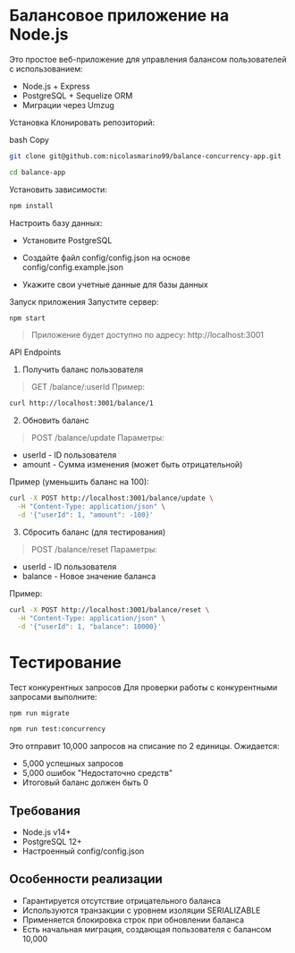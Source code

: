 # Балансовое приложение на Node.js
Это простое веб-приложение для управления балансом пользователей с использованием:

- Node.js + Express
- PostgreSQL + Sequelize ORM
- Миграции через Umzug

Установка
Клонировать репозиторий:

bash
Copy

```bash
git clone git@github.com:nicolasmarino99/balance-concurrency-app.git
```

```bash 
cd balance-app
```

Установить зависимости:

```bash
npm install
```
Настроить базу данных:

- Установите PostgreSQL

- Создайте файл config/config.json на основе config/config.example.json

- Укажите свои учетные данные для базы данных

Запуск приложения
Запустите сервер:

```bash
npm start
```
> Приложение будет доступно по адресу: http://localhost:3001


API Endpoints
1. Получить баланс пользователя

> GET /balance/:userId
Пример:

```bash
curl http://localhost:3001/balance/1
```
2. Обновить баланс

> POST /balance/update
Параметры:

- userId - ID пользователя
- amount - Сумма изменения (может 
быть отрицательной)

Пример (уменьшить баланс на 100):

```bash
curl -X POST http://localhost:3001/balance/update \
  -H "Content-Type: application/json" \
  -d '{"userId": 1, "amount": -100}'
```

3. Сбросить баланс (для тестирования)

> POST /balance/reset
Параметры:

- userId - ID пользователя
- balance - Новое значение баланса

Пример:

```bash
curl -X POST http://localhost:3001/balance/reset \
  -H "Content-Type: application/json" \
  -d '{"userId": 1, "balance": 10000}'
```
# Тестирование
Тест конкурентных запросов
Для проверки работы с конкурентными запросами выполните:

```bash
npm run migrate
```

```bash
npm run test:concurrency
```
Это отправит 10,000 запросов на списание по 2 единицы. Ожидается:

- 5,000 успешных запросов
- 5,000 ошибок "Недостаточно средств"
- Итоговый баланс должен быть 0

## Требования
- Node.js v14+
- PostgreSQL 12+
- Настроенный config/config.json

## Особенности реализации
- Гарантируется отсутствие отрицательного баланса
- Используются транзакции с уровнем изоляции SERIALIZABLE
- Применяется блокировка строк при обновлении баланса
- Есть начальная миграция, создающая пользователя с балансом 10,000
